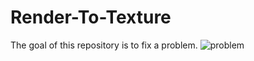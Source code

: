 # Render-To-Texture
The goal of this repository is to fix a problem.
![problem](https://user-images.githubusercontent.com/26832285/209881253-2f09d763-d438-4d19-b74f-5b54bcef8cb6.jpg)
